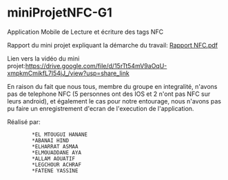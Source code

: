# miniProjetNFC-G1
Application Mobile de Lecture et écriture des tags NFC


Rapport du mini projet expliquant la démarche du travail:
[Rapport NFC.pdf](https://github.com/MBDS-MARRAKECH/miniProjetNFC-G1/files/10551121/Rapport.NFC.pdf)

Lien vers la vidéo du mini projet:https://drive.google.com/file/d/15rTt54mV9aOqU-xmpkmCmikfL7l54jJ_/view?usp=share_link

En raison du fait que nous tous, membre du groupe en integralité, n'avons pas de telephone NFC (5 personnes ont des IOS et 2 n'ont pas NFC sur leurs android), et également le cas pour notre entourage, nous n'avons pas pu faire un enregistrement d'ecran de l'execution de l'application.

Réalisé par:

            *EL MTOUGUI HANANE
            *ABANAI HIND
            *ELHARRAT ASMAA
            *ELMOUADDANE AYA
            *ALLAM AOUATIF
            *LEGCHOUR ACHRAF
            *FATENE YASSINE
